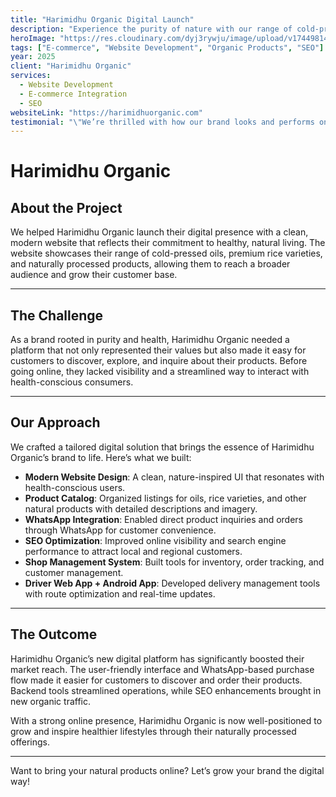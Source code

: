 ```yaml
---
title: "Harimidhu Organic Digital Launch"
description: "Experience the purity of nature with our range of cold-pressed oils, premium rice varieties, and naturally processed products for a healthier lifestyle."
heroImage: "https://res.cloudinary.com/dyj3rywju/image/upload/v1744981485/harimidhu_screen_kutasx.png"
tags: ["E-commerce", "Website Development", "Organic Products", "SEO"]
year: 2025
client: "Harimidhu Organic"
services:
  - Website Development
  - E-commerce Integration
  - SEO
websiteLink: "https://harimidhuorganic.com"
testimonial: "\"We’re thrilled with how our brand looks and performs online now. The website has truly brought our products closer to customers who care about healthy, natural living. Sales and inquiries have grown significantly!\"\n— Harimidhu Organic"
---
```


# Harimidhu Organic

## About the Project

We helped Harimidhu Organic launch their digital presence with a clean, modern website that reflects their commitment to healthy, natural living. The website showcases their range of cold-pressed oils, premium rice varieties, and naturally processed products, allowing them to reach a broader audience and grow their customer base.

---

## The Challenge

As a brand rooted in purity and health, Harimidhu Organic needed a platform that not only represented their values but also made it easy for customers to discover, explore, and inquire about their products. Before going online, they lacked visibility and a streamlined way to interact with health-conscious consumers.

---

## Our Approach

We crafted a tailored digital solution that brings the essence of Harimidhu Organic’s brand to life. Here’s what we built:

- **Modern Website Design**: A clean, nature-inspired UI that resonates with health-conscious users.
- **Product Catalog**: Organized listings for oils, rice varieties, and other natural products with detailed descriptions and imagery.
- **WhatsApp Integration**: Enabled direct product inquiries and orders through WhatsApp for customer convenience.
- **SEO Optimization**: Improved online visibility and search engine performance to attract local and regional customers.
- **Shop Management System**: Built tools for inventory, order tracking, and customer management.
- **Driver Web App + Android App**: Developed delivery management tools with route optimization and real-time updates.

---

## The Outcome

Harimidhu Organic’s new digital platform has significantly boosted their market reach. The user-friendly interface and WhatsApp-based purchase flow made it easier for customers to discover and order their products. Backend tools streamlined operations, while SEO enhancements brought in new organic traffic.

With a strong online presence, Harimidhu Organic is now well-positioned to grow and inspire healthier lifestyles through their naturally processed offerings.

---

Want to bring your natural products online? Let’s grow your brand the digital way!
